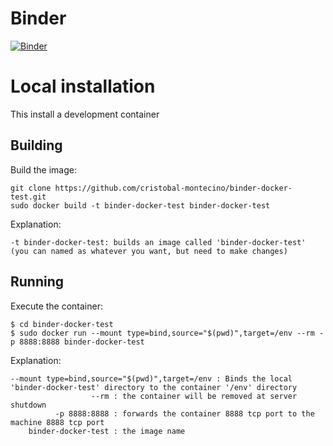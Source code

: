 # Binder

[![Binder](https://mybinder.org/badge_logo.svg)](https://mybinder.org/v2/gh/cristobal-montecino/binder-docker-test/master?urlpath=lab%2Ftree%2Fmain.ipynb)

# Local installation

This install a development container

## Building

Build the image:

```
git clone https://github.com/cristobal-montecino/binder-docker-test.git
sudo docker build -t binder-docker-test binder-docker-test
```

Explanation:

```
-t binder-docker-test: builds an image called 'binder-docker-test' (you can named as whatever you want, but need to make changes)
```

## Running

Execute the container:

```
$ cd binder-docker-test
$ sudo docker run --mount type=bind,source="$(pwd)",target=/env --rm -p 8888:8888 binder-docker-test
```

Explanation:

```
--mount type=bind,source="$(pwd)",target=/env : Binds the local 'binder-docker-test' directory to the container '/env' directory
                  --rm : the container will be removed at server shutdown
          -p 8888:8888 : forwards the container 8888 tcp port to the machine 8888 tcp port
    binder-docker-test : the image name
```